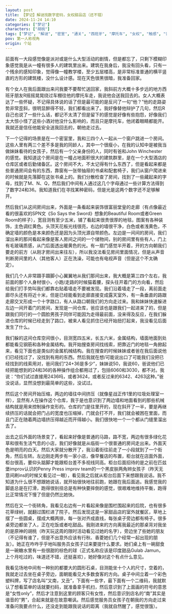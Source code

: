 ```yaml
---
layout: post
title: 【梦记】解谜找数字密码，女权甜品店（还不错）
date: 2024-11-24 14:10
categories: ["梦记"]
characters: ["胡桃"]
tags: ["梦记", "解谜", "密室", "通关", "西班牙", "摩托车", "女权", "触感", "普通故事", "Supernatural", "触感", "食物"]
pov: 第一人称视角
origin: 个站
---
```


前面有一大段感觉像是派对或是什么大型活动的剧情，但是都忘了，只剩下模糊印象感觉我是从一幢有很多人的建筑里出来。建筑在我身后，我没有回头看，只有一个残余的感知印象，觉得像一幢教学楼，至少五层楼高，是非常标准普通的横平竖直的方形的建筑楼，没什么设计感。现在天色很黑很暗，我准备回家。

有个女人在我后面跟出来问我要不要帮忙送回家，我斜前方大概十多步远的地方西班牙朋友R摇摇晃晃绕过车棚往他的摩托车走，我说他会送我回去的。女人大概表达了一些怀疑，不记得具体说的话了但是最可能的是反问了一句“他？”他的走路姿势非常歪斜，很明显醉得不轻，我们都看出来了。我好像替他辩护了几句，然后R自己也说了一些什么话，都记不太清了但是留下的感觉是好像有些抱怨，好像我们太大惊小怪了这些小酒对他没什么影响的，而且只是摩托车，他闭着眼睛都能开。我就还是信任他能安全送我回去的，朝他走过去。

下一个记得的场景是在一个密室里，我和三四个人一起从一个窗户跳进一个房间。这些人里有两三个差不多是我的同龄人，其中一个很瘦小，在我的认知中是被我当做妹妹看待的女孩子，然后有一个父亲身份的人，同时有爸和John Winchester的感觉。我知道这个房间是在一幢占地面积很大的建筑群里，是在一个大型酒店的仓库区或者后勤储备区。这个房间不大，不太记得有什么东西了，但是看起来都是些普通房间会有的东西，靠窗有一张带抽屉的书桌和配套椅子，我们从窗户爬进来的时候就是先落脚在这张书桌上的。我们分散检查了房间，找到了一些藏起来的字母，找到了M、N、Q，然后我们中间有人通过这几个字母通过一些计算方法得到了数字24和36。我知道我们在寻找某种密码，但是光是这两个数字还不足够解开。

然后我们从这间房间出来，外面是一条看起来装饰很富丽堂皇的走廊（有点像最近看的很喜欢的SPN文《So Says the Sword》想象的Beautiful Room或者Green Room的样子），宽目测有至少五米，铺了看起来很贵很厚的地毯，图案有各种装饰，主色调红黄色。头顶天花板光线很亮，右边的墙很干净，白色或者浅黄色，不确定墙的颜色是本来颜色还是因为头顶光源自带颜色。左边是一间间的房间，我们溜出来的那间看起来像是客人房间之间的一个储物间，别的房间里有些有人，门上有毛玻璃质感，从门后面透出暖黄色的光。有一扇门感觉半开着，开的方向朝我们要走的前方（从刚才房间出来往左），所以我没法看见房间里面情况，但是从声音判断房间里的人（其他客人）正在洗澡，可能也有电视声音（但是这个不太确定）。

我们几个人非常蹑手蹑脚小心翼翼地从我们那间出来，我大概是第三四个左右，我前面的那个人身材很小，小跑/走路的时候猫着腰，探头往开着门的方向看，然后给我们打手势叫我们都靠右贴着墙走不要被发现。我们沿着墙走了一段，离前面走廊尽头还有将近十米，但是已经能看到走廊直接变成露天室外，有一条垂直的路跟走廊交叉形成一个十字路口，有人从路口朝我们的方向走过来。我和妹妹快速躲进左边一间开着门的房间，发现是一间仓库，爸应该也是跟我们一起进来了的，但是跟我们同行的一个圆脸男孩子同伴可能因为走得最前面，没来得及反应，在我们躲进仓库的时候已经走到了路口，被来人看见抓住已经开始扭打起来，我没看见后面发生了什么。

我们躲的这间仓库空间很小，目测宽四五米，长五六米，金属结构，墙面地面到处都能看见钢筋和各种金属结构。我开始搜查房间找线索，把靠近门的地毯一角掀起来，看见下面也是类似的金属机械结构。我在搜查的时候妹妹或者爸在我后面说他们已经找过了，没找到有用的东西。然后我就在想/可能说出口了可能我们没把已经找到的线索用对，爸问我们“24+36是多少”，妹妹说50，我说60，爸说他们已经把能想到的24和36的各种操作组合都用过了，包括6060和3030，都不对。我说：“你们试过直接用2436吗，或者3624，或者反过来的6342、4263这种。”爸没说话，显然没想到最简单的这些，没试过。

然后这个房间开始压缩，两边的墙往中间挤压（就像星战正传1里的垃圾处理室一样），显然有人在操作这个仓库，我于是也意识到了两边墙和地面看到的那些机械结构就是用来控制操作变形的。仓库的门是往里开的，现在斜开了一半，要是再继续挤压的话就会把门占的宽度也压缩掉，门就会打不开，我们就会被困在里面，而且门正在随着两边墙挤压得越近而开得越小。我们很快地一个一个都从门缝里溜出去了。

出去之后外面的场景变了，看起来好像是普通的马路，路不宽，两边有很多绿化花草和很有生活气息的小店，我们好像就是从临街一个很普通的房间走出来。外面天色是明亮的白天。然后大家就分散开了，我沿着街往前走了一小段就到了一个街角，然后左转。左边刚走两步有一家小店，像早餐店的布置，柜台就在店面外面，柜台很高，要仰头踮脚才能跟柜台差不多视线同高。柜台后面招待的是之前在匹兹堡improv认识的Penny Press improv team的一个黑皮肤两角辫女孩子（昨天无意间刷ins的时候又看见过一眼），看见我之后就从柜台后面下来想跟我说话。我不知道为什么很不想跟她说话，就开始很快地往前跑，她跟在我后面追。我感觉我的脚底总是在打滑，跑得很别扭总是有种快要摔倒的感觉，很艰难地维持平衡，跑得比正常情况下慢了但是仍然比她快。

然后在又一个街转角，我看见右边有一片看起来像是围栏围起来的后院，也有很多花草绿树，就翻过围栏进了院子。然后发现这是一家甜品店的室外就餐区，草地上摆了一些圆桌，摆成大概两排，每一张对齐成直线，每张桌子旁边都有椅子。很多桌旁边都坐了人，正在吃饭或者吃甜品。我刚进来的方向离我最近的那桌背对我坐的是原神的胡桃（昨天玩这周的限时活动看见过她的名字），旁边坐了些她的朋友（不记得有谁了，但是不出意外应该有行秋、香菱她们几个经常一起出现的朋友）。她正在咋咋乎乎地叫服务员女孩子过来要提什么要求。她们桌上有一碗甜食是一碗糖水里有一些很甜的棕色的球（正式名称应该是印度甜品Gulab Jamun，上个月吃过的，味道还不错，还挺喜欢），她好像对这个有点什么意见。

我看见场地中间有一种别的都要大的圆形石桌，目测能坐十个人的尺寸，空着的，我就走过去坐在桌子旁边，面朝能看见大多数食客的方向。桌子中间立着一个彩色塑料牌，写了店名叫“又南，又丑”，下面有一些字，最下面有一个二维码，我就默认了想看菜单的话就要扫码，就准备拿手机扫，然后意识到了上面画的符号的意思是“女性only”，然后才注意到这里的顾客只有女性，然后意识到店名的“南”其实是谐音的“男”，合起来就是在故意嘲讽。然后感觉服务员女孩子在朝我的方向走过来准备问我要点什么，还没走到能跟我说话的距离（我就自然醒了，感觉很饿）。

